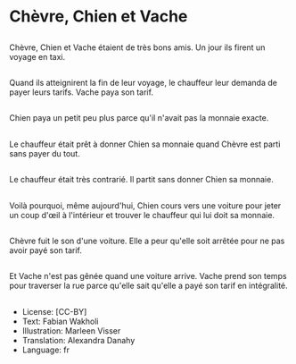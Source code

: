 # Chèvre, Chien et Vache

##
Chèvre, Chien et Vache étaient de très bons amis. Un jour ils firent un voyage en taxi.

##
Quand ils atteignirent la fin de leur voyage, le chauffeur leur demanda de payer leurs tarifs. Vache paya son tarif.

##
Chien paya un petit peu plus parce qu'il n'avait pas la monnaie exacte.

##
Le chauffeur était prêt à donner Chien sa monnaie quand Chèvre est parti sans payer du tout.

##
Le chauffeur était très contrarié. Il partit sans donner Chien sa monnaie.

##
Voilà pourquoi, même aujourd'hui, Chien cours vers une voiture pour jeter un coup d'œil à l'intérieur et trouver le chauffeur qui lui doit sa monnaie.

##
Chèvre fuit le son d'une voiture. Elle a peur qu'elle soit arrêtée pour ne pas avoir payé son tarif.

##
Et Vache n'est pas gênée quand une voiture arrive. Vache prend son temps pour traverser la rue parce qu'elle sait qu'elle a payé son tarif en intégralité.

##
* License: [CC-BY]
* Text: Fabian Wakholi
* Illustration: Marleen Visser
* Translation: Alexandra Danahy
* Language: fr
